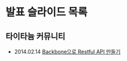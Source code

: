 발표 슬라이드 목록
=====

## 타이타늄 커뮤니티
 - 2014.02.14 [Backbone으로 Restful API 만들기][1]

[1]:https://github.com/miconblog/Slide/tree/master/20140224